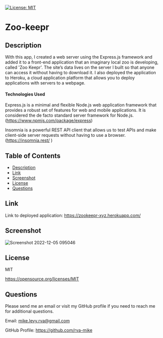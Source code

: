 

  [![License: MIT](https://img.shields.io/badge/License-MIT-yellow.svg)](https://opensource.org/licenses/MIT)

# Zoo-keepr

  ## Description
With this app, I created a web server using the Express.js framework and added it to a front-end application that an imaginary local zoo is developing, called 'Zoo Keepr'. The site’s data lives on the server I built so that anyone can access it without having to download it. I also deployed the application to Heroku, a cloud application platform that allows you to deploy applications with servers to a webpage.
  
  #### Technologies Used

Express.js is a minimal and flexible Node.js web application framework that provides a robust set of features for web and mobile applications. It is considered the de facto standard server framework for Node.js. (https://www.npmjs.com/package/express)

Insomnia is a powerful REST API client that allows us to test APIs and make client-side server requests without having to use a browser. (https://insomnia.rest/
)

  ## Table of Contents
  * [Description](#description)
  * [Link](#link)
  * [Screenshot](#screenshot)
  * [License](#license)
  * [Questions](#questions)


  
  ## Link 
  
  Link to deployed application: https://zookeepr-xyz.herokuapp.com/
  
## Screenshot

![Screenshot 2022-12-05 095046](https://user-images.githubusercontent.com/105617274/205666984-ec99bead-bd28-42c2-b9af-11d83c5b4e20.png)


  ## License
  MIT

  https://opensource.org/licenses/MIT

  ## Questions
  Please send me an email or visit my GitHub profile if you need to reach me for additional questions.

  Email: mike.levy.rva@gmail.com

  GitHub Profile: https://github.com/rva-mike
